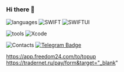 ### Hi there 👋

![languages](https://img.shields.io/static/v1?label=&message=languages:&color=111&style=flat-square)
![SWIFT](https://img.shields.io/badge/Swift-%23000000?style=flat&logo=SWIFT&logoColor=#FFFFFF)
![SWIFTUI](https://img.shields.io/badge/SwiftUI-%23000000?style=flat&logo=SWIFT&logoColor=#FFFFFF)

![tools](https://img.shields.io/static/v1?label=&message=tools:&color=111&style=flat-square)
![Xcode](https://img.shields.io/badge/Xcode-%23000000?style=flat&logo=Xcode&logoColor=##147EFB)

![Contacts](https://img.shields.io/static/v1?label=&message=contacts:&color=111&style=flat-square)
<a href="https://t.me/VladBon"><img src="https://img.shields.io/badge/-telegram-blue?style=plastic&amp;labelColor=blue&amp;logo=Telegram&amp;link=https://t.me/VladBon" alt="Telegram Badge"></a>

https://app.freedom24.com/to/topup
https://tradernet.ru/pay/form&target="_blank"

<!--
**freddiebo/freddiebo** is a ✨ _special_ ✨ repository because its `README.md` (this file) appears on your GitHub profile.

Here are some ideas to get you started:

- 🔭 I’m currently working on ...
- 🌱 I’m currently learning ...
- 👯 I’m looking to collaborate on ...
- 🤔 I’m looking for help with ...
- 💬 Ask me about ...
- 📫 How to reach me: ...
- 😄 Pronouns: ...
- ⚡ Fun fact: ...

<p align="left">
<a href="">
<img src="https://readme-components.vercel.app/api?component=experience&company=freshworks&role=iOS%20Developer%20&location=Moscow&fill=linear-gradient%2862deg%2C%20%238EC5FC%200%25%2C%20%23E0C3FC%20100%25%29%3B%0A">
</a>
-->
